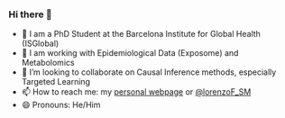 ### Hi there 👋

- 🔭 I am a PhD Student at the Barcelona Institute for Global Health (ISGlobal)
- 🌱 I am working with Epidemiological Data (Exposome) and Metabolomics
- 👯 I’m looking to collaborate on Causal Inference methods, especially Targeted Learning
- 📫 How to reach me: my [personal webpage](https://lorenzofabbri.github.io/) or [@lorenzoF_SM](https://twitter.com/lorenzoF_SM)
- 😄 Pronouns: He/Him
